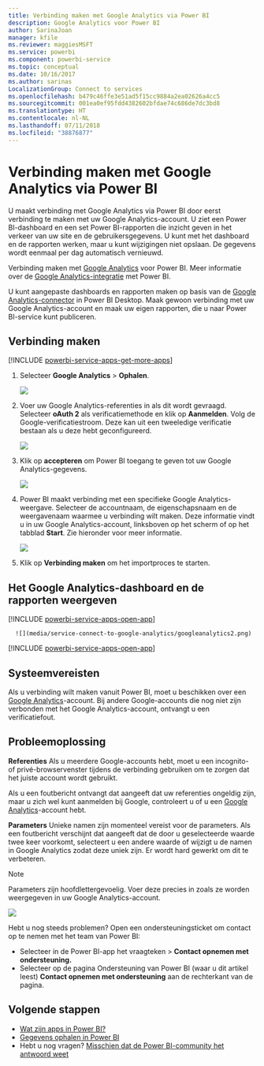 ```yaml
---
title: Verbinding maken met Google Analytics via Power BI
description: Google Analytics voor Power BI
author: SarinaJoan
manager: kfile
ms.reviewer: maggiesMSFT
ms.service: powerbi
ms.component: powerbi-service
ms.topic: conceptual
ms.date: 10/16/2017
ms.author: sarinas
LocalizationGroup: Connect to services
ms.openlocfilehash: b479c46ffe3e51ad5f15cc9884a2ea02626a4cc5
ms.sourcegitcommit: 001ea0ef95fdd4382602bfdae74c686de7dc3bd8
ms.translationtype: HT
ms.contentlocale: nl-NL
ms.lasthandoff: 07/11/2018
ms.locfileid: "38876877"
---
```

# <a name="connect-to-google-analytics-with-power-bi"></a>Verbinding maken met Google Analytics via Power BI
U maakt verbinding met Google Analytics via Power BI door eerst verbinding te maken met uw Google Analytics-account. U ziet een Power BI-dashboard en een set Power BI-rapporten die inzicht geven in het verkeer van uw site en de gebruikersgegevens. U kunt met het dashboard en de rapporten werken, maar u kunt wijzigingen niet opslaan. De gegevens wordt eenmaal per dag automatisch vernieuwd.

Verbinding maken met [Google Analytics](https://app.powerbi.com/getdata/services/google-analytics) voor Power BI. Meer informatie over de [Google Analytics-integratie](https://powerbi.microsoft.com/integrations/google-analytics) met Power BI.

U kunt aangepaste dashboards en rapporten maken op basis van de [Google Analytics-connector](service-google-analytics-connector.md) in Power BI Desktop. Maak gewoon verbinding met uw Google Analytics-account en maak uw eigen rapporten, die u naar Power BI-service kunt publiceren.

## <a name="how-to-connect"></a>Verbinding maken
[!INCLUDE [powerbi-service-apps-get-more-apps](./includes/powerbi-service-apps-get-more-apps.md)]

1. Selecteer **Google Analytics** \> **Ophalen**.
   
   ![](media/service-connect-to-google-analytics/ga.png)
2. Voer uw Google Analytics-referenties in als dit wordt gevraagd. Selecteer **oAuth 2** als verificatiemethode en klik op **Aanmelden**. Volg de Google-verificatiestroom. Deze kan uit een tweeledige verificatie bestaan als u deze hebt geconfigureerd.
   
   ![](media/service-connect-to-google-analytics/creds.png)
3. Klik op **accepteren** om Power BI toegang te geven tot uw Google Analytics-gegevens.
   
   ![](media/service-connect-to-google-analytics/googleanalytics.png)
4. Power BI maakt verbinding met een specifieke Google Analytics-weergave. Selecteer de accountnaam, de eigenschapsnaam en de weergavenaam waarmee u verbinding wilt maken. Deze informatie vindt u in uw Google Analytics-account, linksboven op het scherm of op het tabblad **Start**. Zie hieronder voor meer informatie. 
   
   ![](media/service-connect-to-google-analytics/params2.png)
5. Klik op **Verbinding maken** om het importproces te starten. 

## <a name="view-the-google-analytics-dashboard-and-reports"></a>Het Google Analytics-dashboard en de rapporten weergeven
[!INCLUDE [powerbi-service-apps-open-app](./includes/powerbi-service-apps-open-app.md)]

      ![](media/service-connect-to-google-analytics/googleanalytics2.png)

[!INCLUDE [powerbi-service-apps-open-app](./includes/powerbi-service-apps-what-now.md)]

## <a name="system-requirements"></a>Systeemvereisten
Als u verbinding wilt maken vanuit Power BI, moet u beschikken over een [Google Analytics](https://www.google.com/analytics/)-account. Bij andere Google-accounts die nog niet zijn verbonden met het Google Analytics-account, ontvangt u een verificatiefout.

## <a name="troubleshooting"></a>Probleemoplossing
**Referenties** Als u meerdere Google-accounts hebt, moet u een incognito- of privé-browservenster tijdens de verbinding gebruiken om te zorgen dat het juiste account wordt gebruikt.

Als u een foutbericht ontvangt dat aangeeft dat uw referenties ongeldig zijn, maar u zich wel kunt aanmelden bij Google, controleert u of u een [Google Analytics](https://www.google.com/analytics/)-account hebt.

**Parameters** Unieke namen zijn momenteel vereist voor de parameters. Als een foutbericht verschijnt dat aangeeft dat de door u geselecteerde waarde twee keer voorkomt, selecteert u een andere waarde of wijzigt u de namen in Google Analytics zodat deze uniek zijn. Er wordt hard gewerkt om dit te verbeteren.

>[!NOTE]
>Parameters zijn hoofdlettergevoelig. Voer deze precies in zoals ze worden weergegeven in uw Google Analytics-account.

![](media/service-connect-to-google-analytics/pbi_googleanalytics1.png)

Hebt u nog steeds problemen? Open een ondersteuningsticket om contact op te nemen met het team van Power BI:

* Selecteer in de Power BI-app het vraagteken \> **Contact opnemen met ondersteuning.**
* Selecteer op de pagina Ondersteuning van Power BI (waar u dit artikel leest) **Contact opnemen met ondersteuning** aan de rechterkant van de pagina.

## <a name="next-steps"></a>Volgende stappen
* [Wat zijn apps in Power BI?](service-install-use-apps.md)
* [Gegevens ophalen in Power BI](service-get-data.md)
* Hebt u nog vragen? [Misschien dat de Power BI-community het antwoord weet](http://community.powerbi.com/)

